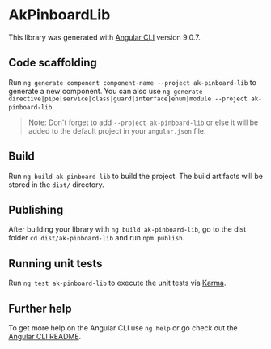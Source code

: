 # AkPinboardLib

This library was generated with [Angular CLI](https://github.com/angular/angular-cli) version 9.0.7.

## Code scaffolding

Run `ng generate component component-name --project ak-pinboard-lib` to generate a new component. You can also use `ng generate directive|pipe|service|class|guard|interface|enum|module --project ak-pinboard-lib`.
> Note: Don't forget to add `--project ak-pinboard-lib` or else it will be added to the default project in your `angular.json` file. 

## Build

Run `ng build ak-pinboard-lib` to build the project. The build artifacts will be stored in the `dist/` directory.

## Publishing

After building your library with `ng build ak-pinboard-lib`, go to the dist folder `cd dist/ak-pinboard-lib` and run `npm publish`.

## Running unit tests

Run `ng test ak-pinboard-lib` to execute the unit tests via [Karma](https://karma-runner.github.io).

## Further help

To get more help on the Angular CLI use `ng help` or go check out the [Angular CLI README](https://github.com/angular/angular-cli/blob/master/README.md).
